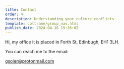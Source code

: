 ```yaml
---
title: Contact
order: 4
description: Understanding your culture conflicts
template: coltrane/group_nav.html
publish_date: 2024-04-16 19:26:02
---
```


Hi, my office it is placed in Forth St, Edinbugh, EH1 3LH.

You can reach me to the email:

[gsoler@protonmail.com](mailto:gsoler@protonmail.com)